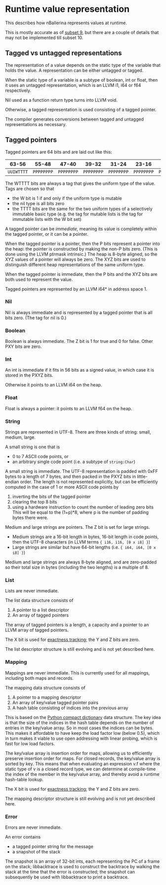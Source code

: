 # Runtime value representation

This describes how nBallerina represents values at runtime.

This is mostly accurate as of [subset 9](subset09.md), but there are a couple of details that may not be implemented till subset 10.

## Tagged vs untagged representations

The representation of a value depends on the static type of the variable that holds the value. A representation can be either untagged or tagged.

When the static type of a variable is a subtype of boolean, int or float, then it uses an untagged representation, which is an LLVM i1, i64 or f64
respectively.

Nil used as a function return type turns into LLVM void.

Otherwise, a tagged representation is used consisting of a tagged pointer.

The compiler generates conversions between tagged and untagged representations as necessary.

## Tagged pointers

Tagged pointers are 64 bits and are laid out like this:

|63-56|55-48|47-40|39-32|31-24|23-16|15-8|7-0|
|---|---|---|---|---|---|---|---|
|`UUIWTTTT`|`PPPPPPPP`|`PPPPPPPP`|`PPPPPPPP`|`PPPPPPPP`|`PPPPPPPP`|`PPPPPPPP`|`PPPPPXYZ`|

The WTTTT bits are always a tag that gives the uniform type of the value. Tags are chosen so that

- the W bit is 1 if and only if the uniform type is mutable
- the nil type is all bits zero
- the TTTT bits are the same for the two uniform types of a selectively immutable basic type (e.g. the tag for mutable lists is the tag for immutable lists with the W bit set)

A tagged pointer can be _immediate_, meaning its value is completely within the tagged pointer, or it can be a pointer.

When the tagged pointer is a pointer, then the P bits represent a pointer into the heap: the pointer is constructed by making the non-P bits zero. (This is done using the LLVM ptrmask intrinsic.) The heap is 8-byte aligned, so the XYZ values of a pointer will always be zero. The XYZ bits are used to distinguish different heap representations of the same uniform type.

When the tagged pointer is immediate, then the P bits and the XYZ bits are both used to represent the value.

Tagged pointers are represented by an LLVM i64* in address space 1.

### Nil

Nil is always immediate and is represented by a tagged pointer that is all bits zero. (The tag for nil is 0.)

### Boolean

Boolean is always immediate.  The Z bit is 1 for true and 0 for false. Other PXY bits are zero.

### Int

An int is immediate if it fits in 56 bits as a signed value, in which case it is stored in the PXYZ bits.

Otherwise it points to an LLVM i64 on the heap.

### Float

Float is always a pointer: it points to an LLVM f64 on the heap.

### String

Strings are represented in UTF-8. There are three kinds of string: small, medium, large.

A small string is one that is
- 0 to 7 ASCII code points, or
- an arbitrary single code point (i.e. a subtype of `string:Char`)

A small string is immediate. The UTF-8 representation is padded with 0xFF bytes to a length of 7 bytes, and then packed in the PXYZ bits in little-endian order. The length is not represented explicitly, but can be efficiently computed in the case of 1 or more ASCII code points by
1. inverting the bits of the tagged pointer
2. clearing the top 8 bits
3. using a hardware instruction to count the number of leading zero bits
This will be equal to the (1+p)*8, where p is the number of padding bytes there were.

Medium and large strings are pointers. The Z bit is set for large strings.

* Medium strings are a 16-bit length in bytes, 16-bit length in code points, then the UTF-8 characters (in LLVM terms `{ i16, i16, [0 x i8] }`)
* Large strings are similar but have 64-bit lengths (i.e. `{ i64, i64, [0 x i8] }`)

Medium and large strings are always 8-byte aligned, and are zero-padded so their total size in bytes (including the two lengths) is a multiple of 8.

### List

Lists are never immediate.

The list data structure consists of
1. A pointer to a list descriptor
2. An array of tagged pointers

The array of tagged pointers is a length, a capacity and a pointer to an LLVM array of tagged pointers.

The X bit is used for [exactness tracking](exact.md); the Y and Z bits are zero.

The list descriptor structure is still evolving and is not yet described here.

### Mapping

Mappings are never immediate. This is currently used for all mappings, including both maps and records.

The mapping data structure consists of

1. A pointer to a mapping descriptor
2. An array of key/value tagged pointer pairs
3. A hash table consisting of indices into the previous array

This is based on the [Python compact dictionary](https://mail.python.org/pipermail/python-dev/2012-December/123028.html) data structure. The key idea is that the size of the indices in the hash table depends on the number of entries in the key/value array. So in most cases the indices can be bytes. This makes it affordable to have keep the load factor low (below 0.5), which in turn makes it viable to use open addressing with linear probing, which is fast for low load factors.

The key/value array is insertion order for maps, allowing us to efficiently preserve insertion order for maps. For closed records, the key/value array is sorted by key. This means that when evaluating an expression v.f where the static type of v is a closed record type, we can determine at compile-time the index of the member in the key/value array, and thereby avoid a runtime hash-table lookup.

The X bit is used for [exactness tracking](exact.md); the Y and Z bits are zero.

The mapping descriptor structure is still evolving and is not yet described here.

### Error

Errors are never immediate.

An error contains
- a tagged pointer string for the message
- a snapshot of the stack

The snapshot is an array of 32-bit ints, each representing the PC of a frame on the stack; libbacktrace is used to construct the backtrace by walking the stack at the time that the error is constructed; the snapshot can subsequently be used with libbacktrace to print a backtrace.




